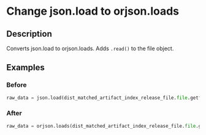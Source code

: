 # Change json.load to orjson.loads

## Description
Converts json.load to orjson.loads. Adds `.read()` to the file object.

## Examples

### Before

```python
raw_data = json.load(dist_matched_artifact_index_release_file.file.getfile())
```

### After

```python
raw_data = orjson.loads(dist_matched_artifact_index_release_file.file.getfile().read())
```

